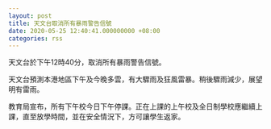 ```yaml
---
layout: post
title: 天文台取消所有暴雨警告信號
date: 2020-05-25 12:40:41.000000000 +08:00
categories: rss
---
```


天文台於下午12時40分，取消所有暴雨警告信號。

天文台預測本港地區下午及今晚多雲，有大驟雨及狂風雷暴。稍後驟雨減少，展望明有雷雨。

教育局宣布，所有下午校今日下午停課。正在上課的上午校及全日制學校應繼續上課，直至放學時間，並在安全情況下，方可讓學生返家。
